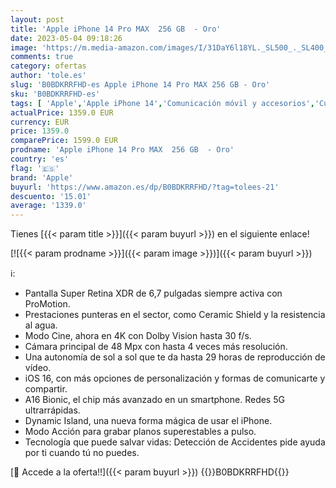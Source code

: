 ```yaml
---
layout: post
title: 'Apple iPhone 14 Pro MAX  256 GB  - Oro'
date: 2023-05-04 09:18:26
image: 'https://m.media-amazon.com/images/I/31DaY6l18YL._SL500_._SL400_.jpg'
comments: true
category: ofertas
author: 'tole.es'
slug: 'B0BDKRRFHD-es Apple iPhone 14 Pro MAX 256 GB - Oro'
sku: 'B0BDKRRFHD-es'
tags: [ 'Apple','Apple iPhone 14','Comunicación móvil y accesorios','Custom Stores','Electrónica','Móviles','Móviles y smartphones libres','Self Service','Special Features Stores','apple','iPhone','iphone','partition_000','partition_015','🇪🇸', ]
actualPrice: 1359.0 EUR
currency: EUR
price: 1359.0
comparePrice: 1599.0 EUR
prodname: 'Apple iPhone 14 Pro MAX  256 GB  - Oro'
country: 'es'
flag: '🇪🇸'
brand: 'Apple'
buyurl: 'https://www.amazon.es/dp/B0BDKRRFHD/?tag=tolees-21'
descuento: '15.01'
average: '1339.0'
---
```


Tienes [{{< param title >}}]({{< param buyurl >}}) en el siguiente enlace!

[![{{< param prodname >}}]({{< param image >}})]({{< param buyurl >}})

ℹ️:

- Pantalla Super Retina XDR de 6,7 pulgadas siempre activa con ProMotion.
- Prestaciones punteras en el sector, como Ceramic Shield y la resistencia al agua.
- Modo Cine, ahora en 4K con Dolby Vision hasta 30 f/s.
- Cámara principal de 48 Mpx con hasta 4 veces más resolución.
- Una autonomía de sol a sol que te da hasta 29 horas de reproducción de vídeo.
- iOS 16, con más opciones de personalización y formas de comunicarte y compartir.
- A16 Bionic, el chip más avanzado en un smartphone. Redes 5G ultrarrápidas.
- Dynamic Island, una nueva forma mágica de usar el iPhone.
- Modo Acción para grabar planos superestables a pulso.
- Tecnología que puede salvar vidas: Detección de Accidentes pide ayuda por ti cuando tú no puedes.

[🛒 Accede a la oferta!!]({{< param buyurl >}})
{{<world>}}B0BDKRRFHD{{</world>}}
